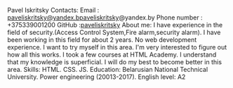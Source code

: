 Pavel Iskritsky
Contacts:
Email : paveliskritsky@yandex.bpaveliskritsky@yandex.by
Phone number : +375339001200
GitHub :[paveliskritsky](https://github.com/paveliskritsky)
About me:
I have experience in the field of security.(Access Control System,Fire alarm,security alarm). I have been working in this field for about 2 years. No web development experience. I want to try myself in this area. I'm very interested to figure out how all this works. I took a few courses at HTML Academy. I understand that my knowledge is superficial. I will do my best to become better in this area.
Skills:
HTML.
CSS.
JS.
Education:
Belarusian National Technical University. Power engineering (20013-2017).
English level:
A2